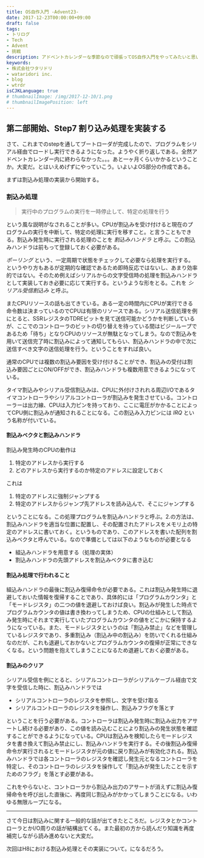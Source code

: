 ```yaml
---
title: OS自作入門 -Advent23-
date: 2017-12-23T00:00:00+09:00
draft: false
tags:
- トリログ
- Tech
- Advent
- 挑戦
description: アドベントカレンダーな季節なので頑張ってOS自作入門をやってみたいと思います。今回からようやく第二部になります。7step目の前半戦です！
keywords:
- 株式会社ワタリドリ
- wataridori inc.
- blog
- wtrdr
isCJKLanguage: true
# thumbnailImage: /img/2017-12-10/1.png
# thumbnailImagePosition: left
---
```


## 第二部開始、Step7 割り込み処理を実装する

さて、これまでのstepを通してブートローダが完成したので、プログラムをシリアル経由でロードし実行できるようになった。ようやく折り返しである。全然アドベントカレンダー内に終わらなかった。。。あと一ヶ月くらいかかるということか。大変だ。とはいえめげずにやっていこう。いよいよOS部分の作成である。

まずは割込み処理の実装から開始する。

### 割込み処理

> 実行中のプログラムの実行を一時停止して、特定の処理を行う

という風な説明がなされることが多い。CPUが割込みを受け付けると現在のプログラムの実行を中断して、特定の処理に実行を移すこと。と言うこともできる。割込み発生時に実行される処理のことを *割込みハンドラ* と呼ぶ。この割込みハンドラは前もって登録しておく必要がある。

*ポーリング* という、一定周期で状態をチェックして必要なら処理を実行する。というやり方もあるが定期的な確認であるため即時反応ではないし、あまり効率的ではない。そのため例えばシリアルからの文字受信時の処理を割込みハンドラとして実装しておき必要に応じて実行する。というような形をとる。これを *シリアル受信割込み* と呼ぶ。

またCPUリソースの話も出てきている。ある一定の時間内にCPUが実行できる命令数は決まっているのでCPUは有限のリソースである。シリアル送信処理を例にとると、SSRレジスタのTDREビットを見て送信可能かどうかを判断しているが、ここでのコントローラのビットの切り替えを待っている間はビジーループであるため「待ち」となりCPUのリソースが無駄となってしまう。なので割込みを用いて送信完了時に割込みによって通知してもらい、割込みハンドラの中で次に送信すべき文字の送信処理を行う。ということをすれば良い。

通常のCPUでは複数の割込み要因を受け付けることができ、割込みの受付は割込み要因ごとにON/OFFができ、割込みハンドラも複数用意できるようになっている。

タイマ割込みやシリアル受信割込みは、CPUに外付けされれる周辺I/Oであるタイマコントローラやシリアルコントローラが割込みを発生させている。コントローラーは出力線、CPUは入力ピンを持っており、ここに電圧がかかることによってCPU側に割込みが通知されることになる。この割込み入力ピンには *IRQ* という名称が付いている。

#### 割込みベクタと割込みハンドラ

割込み発生時のCPUの動作は

1. 特定のアドレスから実行する
1. どのアドレスから実行するのか特定のアドレスに設定しておく

これは

1. 特定のアドレスに強制ジャンプする
1. 特定のアドレスからジャンプ先アドレスを読み込んで、そこにジャンプする

ということになる。この処理プログラムを割込みハンドラと呼ぶ。2.の方法は、割込みハンドラを適当な位置に配置し、その配置されたアドレスをメモリ上の特定のアドレスに書いておく。というものであり、このアドレスを書いた配列を割込みベクタと呼んでいる。なので準備としては以下のようなものが必要となる

- 組込みハンドラを用意する（処理の実体）
- 割込みハンドラの先頭アドレスを割込みベクタに書き込む

#### 割込み処理で行われること

組込みハンドラの最後に割込み復帰命令が必要である。これは割込み発生時に退避しておいた情報を復帰することであり、具体的には「プログラムカウンタ」と「モードレジスタ」の二つの値を退避しておけば良い。割込みが発生した時点でプログラムカウンタの値は書き換わってしまうため、CPUの仕組みとして割込み発生時にそれまで実行していたプログラムカウンタの値をどこかに保持するようになっている。また、モードレジスタというのは「割込み禁止」などを管理しているレジスタであり、多重割込み（割込み中の割込み）を防いでくれる仕組みなのだが、これも退避しておかないとプログラムカウンタの復帰が正常にできなくなる。という問題を抱えてしまうことになるため退避しておく必要がある。

#### 割込みのクリア

シリアル受信を例にとると、シリアルコントローラがシリアルケーブル経由で文字を受信した時に、割込みハンドラでは

- シリアルコントローラのレジスタを参照し、文字を受け取る
- シリアルコントローラのレジスタを操作し、割込みフラグを落とす

ということを行う必要がある。コントローラは割込み発生時に割込み出力をアサートし続ける必要があり、この値を読み込むことにより割込みの発生状態を確認することができるようになっている。CPUは割込みを検知したらモードレジスタを書き換えて割込み禁止にし、割込みハンドラを実行する。その後割込み復帰命令が実行されるとモードレジスタが元の値に戻り割込みが有効化される。割込みハンドラでは各コントローラのレジスタを確認し発生元となるコントローラを特定し、そのコントローラのレジスタを操作して「割込みが発生したことを示すためのフラグ」を落とす必要がある。

これをやらないと、コントローラから割込み出力のアサートが消えずに割込み復帰命令を呼び出した直後に、再度同じ割込みがかかってしまうことになる。いわゆる無限ループになる。

------------------------

さて今日は割込みに関する一般的な話が出てきたところだ。レジスタとかコントローラとかI/O周りの話が結構出てくる。また最初の方から読んだり知識を再度補完しながら読み進めないと大変だ。

次回はH8における割込み処理とその実装について。になるだろう。
